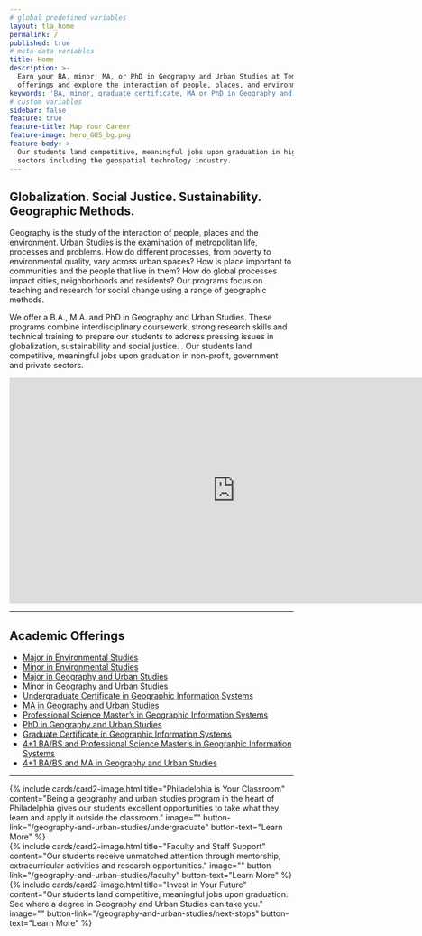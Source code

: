 ```yaml
---
# global predefined variables
layout: tla_home
permalink: /
published: true
# meta-data variables
title: Home
description: >-
  Earn your BA, minor, MA, or PhD in Geography and Urban Studies at Temple University. View our academic 
  offerings and explore the interaction of people, places, and environment at the College of Liberal Arts.
keywords: 'BA, minor, graduate certificate, MA or PhD in Geography and Urban Studies, GIS certificate, academic offerings'
# custom variables
sidebar: false
feature: true
feature-title: Map Your Career
feature-image: hero_GUS_bg.png
feature-body: >-
  Our students land competitive, meaningful jobs upon graduation in high-growth
  sectors including the geospatial technology industry.
---
```

## Globalization. Social Justice. Sustainability. Geographic Methods.
Geography is the study of the interaction of people, places and the environment. Urban Studies is the examination of metropolitan life, processes and problems. How do different processes, from poverty to environmental quality, vary across urban spaces? How is place important to communities and the people that live in them? How do global processes impact cities, neighborhoods and residents? Our programs focus on teaching and research for social change using a range of geographic methods.

We offer a B.A., M.A. and PhD in Geography and Urban Studies. These programs combine interdisciplinary coursework, strong research skills and technical training to prepare our students to address pressing issues in globalization, sustainability and social justice. . Our students land competitive, meaningful jobs upon graduation in non-profit, government and private sectors.
<div align="center"><iframe width="800" height="400" src="https://youtu.be/RzkIIPAYRoY" frameborder="0" allow="autoplay; encrypted-media" allowfullscreen></iframe></div>

___

## Academic Offerings
- [Major in Environmental Studies](http://bulletin.temple.edu/undergraduate/liberal-arts/environmental-studies/ba-environmental-studies/)
- [Minor in Environmental Studies](http://bulletin.temple.edu/undergraduate/liberal-arts/environmental-studies/ba-environmental-studies/)
- [Major in Geography and Urban Studies](http://bulletin.temple.edu/undergraduate/liberal-arts/geography-urban-studies/ba-geography-urban-studies/)
- [Minor in Geography and Urban Studies](http://bulletin.temple.edu/undergraduate/liberal-arts/geography-urban-studies/minor-geography-urban-studies/)
- [Undergraduate Certificate in Geographic Information Systems](http://bulletin.temple.edu/undergraduate/liberal-arts/geography-urban-studies/certificate-geographic-information-systems/)
- [MA in Geography and Urban Studies](http://bulletin.temple.edu/graduate/scd/cla/geography-urban-studies-ma/)
- [Professional Science Master’s in Geographic Information Systems](http://bulletin.temple.edu/graduate/scd/cla/geographic-information-systems-psm/)
- [PhD in Geography and Urban Studies](http://bulletin.temple.edu/graduate/scd/cla/geography-urban-studies-phd/)
- [Graduate Certificate in Geographic Information Systems](http://bulletin.temple.edu/graduate/scd/cla/geographic-information-systems-certificate/)
- [4+1 BA/BS and Professional Science Master’s in Geographic Information Systems](/undergraduate#accelerated-degree-offerings-4-1/)
- [4+1 BA/BS and MA in Geography and Urban Studies](/undergraduate#accelerated-degree-offerings-4-1/)

___

<div class="row row-wide">
  <div class="col m12 l4">{% include cards/card2-image.html
    title="Philadelphia is Your Classroom"
    content="Being a geography and urban studies program in the heart of Philadelphia gives our students excellent opportunities to take what they learn and apply it outside the classroom."
    image=""
    button-link="/geography-and-urban-studies/undergraduate"
    button-text="Learn More" %}
  </div>
  <div class="row row-wide">
    <div class="col m12 l4">{% include cards/card2-image.html
      title="Faculty and Staff Support"
      content="Our students receive unmatched attention through mentorship, extracurricular activities and research opportunities."
      image=""
      button-link="/geography-and-urban-studies/faculty"
      button-text="Learn More" %}
    </div>
    <div class="row row-wide">
      <div class="col m12 l4">{% include cards/card2-image.html
        title="Invest in Your Future"
        content="Our students land competitive, meaningful jobs upon graduation. See where a degree in Geography and Urban Studies can
        take you."
        image=""
        button-link="/geography-and-urban-studies/next-stops"
        button-text="Learn More" %}
      </div>
</div>
